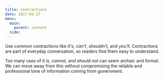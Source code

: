 ```yaml
---
title: Contractions
date: 2017-01-27
menu:
  main:
    parent: content
  side:
---
```


Use common contractions like *it's, can’t, shouldn't,* and *you'll*. Contractions are part of everyday conversation, so readers find them easy to understand.

Too many uses of *it is, cannot,* and *should not* can seem archaic and formal. We can move away from this without compromising the reliable and professional tone of information coming from government.
